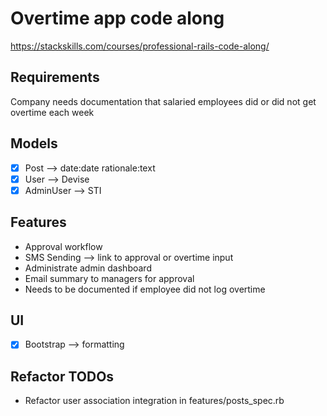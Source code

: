 # Overtime app code along

<https://stackskills.com/courses/professional-rails-code-along/>

## Requirements

Company needs documentation that salaried employees did or did not get overtime
each week

## Models

- [x] Post --> date:date rationale:text
- [x] User --> Devise
- [x] AdminUser --> STI

## Features

- Approval workflow
- SMS Sending --> link to approval or overtime input
- Administrate admin dashboard
- Email summary to managers for approval
- Needs to be documented if employee did not log overtime

## UI

- [x] Bootstrap --> formatting

## Refactor TODOs

- Refactor user association integration in features/posts_spec.rb
